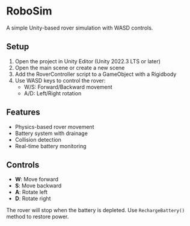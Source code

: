 # RoboSim

A simple Unity-based rover simulation with WASD controls.

## Setup

1. Open the project in Unity Editor (Unity 2022.3 LTS or later)
2. Open the main scene or create a new scene
3. Add the RoverController script to a GameObject with a Rigidbody
4. Use WASD keys to control the rover:
   - W/S: Forward/Backward movement
   - A/D: Left/Right rotation

## Features

- Physics-based rover movement
- Battery system with drainage
- Collision detection
- Real-time battery monitoring

## Controls

- **W**: Move forward
- **S**: Move backward  
- **A**: Rotate left
- **D**: Rotate right

The rover will stop when the battery is depleted. Use `RechargeBattery()` method to restore power.